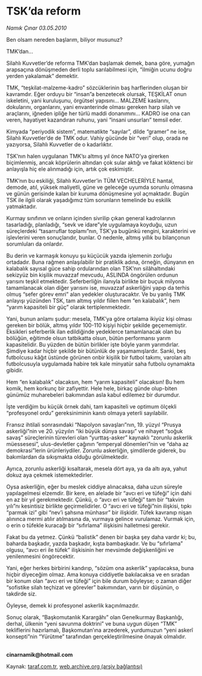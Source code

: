 # TSK’da reform

*Namık Çınar  03.05.2010*

<div class="yazi"><p>Ben olsam nereden başlarım, biliyor musunuz?</p>
<p>TMK’dan...</p>
<p>Silahlı Kuvvetler’de reforma TMK’dan başlamak demek, bana göre, yumağın arapsaçına dönüşmeden derli toplu sarılabilmesi için, “ilmiğin ucunu doğru yerden yakalamak” demektir.</p>
<p>TMK, “teşkilat-malzeme-kadro” sözcüklerinin baş harflerinden oluşan bir kavramdır. Eğer orduyu bir “insan”a benzetecek olursak, TEŞKİLAT onun iskeletini, yani kuruluşunu, örgütsel yapısını... MALZEME kaslarını, dokularını, organlarını, yani envanterinde olması gereken harp silah ve araçlarını, iğneden ipliğe her türlü maddi donanımını... KADRO ise ona can veren, hayatiyet kazandıran ruhunu, yani “insani unsurları” temsil eder.</p>
<p>Kimyada “periyodik sistem”, matematikte “sayılar”, dilde “gramer” ne ise, Silahlı Kuvvetler’de de TMK odur. Vahiy gücünde bir “veri” olup, orada ne yazıyorsa, Silahlı Kuvvetler de o kadarlıktır.</p>
<p>TSK’nın halen uygulanan TMK’sı altmış yıl önce NATO’ya girerken biçimlenmiş, ancak köprülerin altından çok sular aktığı ve fakat köktenci bir anlayışla hiç ele alınmadığı için, artık çok eskimiştir.</p>
<p>TMK’nın bu eskiliği, Silahlı Kuvvetler’in TÜM VECHELERİYLE hantal, demode, atıl, yüksek maliyetli, güne ve geleceğe uyumda sorunlu olmasına ve günün gerisinde kalan bir kuruma dönüşmesine yol açmaktadır. Bugün TSK ile ilgili olarak yaşadığımız tüm sorunların temelinde bu eskilik yatmaktadır.</p>
<p>Kurmay sınıfının ve onların içinden sivrilip çıkan general kadrolarının tasarladığı, planladığı, “sevk ve idare”yle uygulamaya koyduğu, uzun süreçlerdeki “tasarruflar toplamı”nın, TSK’ya bugünkü rengini, karakterini ve işlevlerini veren sonuçlarıdır, bunlar. O nedenle, altmış yıllık bu bilançonun sorumluları da onlardır.</p>
<p>Bu derin ve karmaşık konuyu şu küçücük yazıda işlemenin zorluğu ortadadır. Buna rağmen anlaşılabilir bir pratiklik adına, örneğin, dünyanın en kalabalık sayısal güce sahip ordularından olan TSK’nın silâhaltındaki sekizyüz bin kişilik muvazzaf mevcudu, ASLINDA öngörülen ordunun yarısını teşkil etmektedir. Seferberliğin ilanıyla birlikte bir buçuk milyona tamamlanacak olan diğer yarısını ise, muvazzaf askerliğini yapıp da terhis olmuş “sefer görev emri” alan yedekler oluşturacaktır. Ve bu yanlış TMK anlayışı yüzünden TSK, tam altmış yıldır fiilen hem “en kalabalık”, hem “yarım kapasiteli bir güç” olarak tertiplenmektedir.</p>
<p>Yani, bunun anlamı şudur: mesela, TMK’ya göre ortalama ikiyüz kişi olması gereken bir bölük, altmış yıldır 100-110 kişiyi hiçbir şekilde geçememiştir. Eksikleri seferberlik ilan edildiğinde yedeklerce tamamlanacak olan bu bölüğün, eğitimde olsun tatbikatta olsun, bütün performansı yarım kapasitelidir. Bu yüzden de bütün birlikler işte böyle yarım yarımdırlar. Şimdiye kadar hiçbir şekilde bir bütünlük de yaşamamışlardır. Sanki, beş futbolcusu kâğıt üstünde görünen onbir kişilik bir futbol takımı, varolan altı futbolcusuyla uygulamada habire tek kale minyatür saha futbolu oynamakta gibidir. </p>
<p>Hem “en kalabalık” olacaksın, hem “yarım kapasiteli” olacaksın! Bu hem komik, hem korkunç bir zafiyettir. Hele hele, birkaç günde olup-biten günümüz muharebeleri bakımından asla kabul edilemez bir durumdur. </p>
<p>İşte verdiğim bu küçük örnek dahi, tam kapasiteli ve optimum ölçekli “profesyonel ordu” gereksiniminin kanıtı olmaya yeterli sayılabilir.</p>
<p>Fransız ihtilali sonrasındaki “Napolyon savaşları”nın, 19. yüzyıl “Prusya askerliği”nin ve 20. yüzyılın “iki büyük dünya savaşı” ve nihayet “soğuk savaş” süreçlerinin türevleri olan “yurttaş-asker” kaynaklı “zorunlu askerlik müessesesi”, ulus-devletler çağının “emperyal dönemleri”nin ve “daha az demokrasi”lerin ürünleriydiler. Zorunlu askerliğin, şimdilerde giderek, bu bakımlardan da sıkışmakta olduğu görülmektedir. </p>
<p>Ayrıca, zorunlu askerliği kısaltarak, mesela dört aya, ya da altı aya, yahut dokuz aya çekmek istemektedirler.</p>
<p>Oysa askerliğin, eğer bu meslek ciddiye alınacaksa, daha uzun süreyle yapılagelmesi elzemdir. Bir kere, en alelade bir “avcı eri ve tüfeği” için dahi en az bir yıl gerekmektedir. Çünkü, o “avcı eri ve tüfeği” tam bir “takvim yılı”nı kesintisiz birlikte geçirmelidirler. O “avcı eri ve tüfeği”nin ilişkisi, tıpkı “parmak izi” gibi “nev’i şahsına münhasır” bir ilişkidir. Tüfek kavranıp nişan alınınca mermi atılır atılmasına da, vurmaya gelince vurulamaz. Vurmak için, o erin o tüfekle kuracağı bir “sıfırlama” ilişkisini halletmesi gerekir.</p>
<p>Fakat bu da yetmez. Çünkü “balistik” denen bir başka şey daha vardır ki; bu, baharda başkadır, yazda başkadır, kışta bambaşkadır. Ve bu “sıfırlama” olgusu, “avcı eri ile tüfek” ilişkisinin her mevsimde değişkenliğini ve yenilenmesini öngörecektir.</p>
<p>Yani, eğer herkes birbirini kandırıp, “sözüm ona askerlik” yapılacaksa, buna hiçbir diyeceğim olmaz. Ama konuya ciddiyetle bakılacaksa ve en sıradan bir konum olan “avcı eri ve tüfeği” için bile durum böyleyse; o zaman diğer “sofistike silah teçhizat ve görevler” bakımından, varın bir düşünün, o takdirde siz. </p>
<p>Öyleyse, demek ki profesyonel askerlik kaçınılmazdır.</p>
<p>Sonuç olarak, “Başkomutanlık Karargâhı” olan Genelkurmay Başkanlığı, derhal, ülkenin “yeni savunma doktrini” ve buna uygun düşen “TMK” tekliflerini hazırlamalı, Başkomutan’ına arzederek, yurdumuzun “yeni askerî konsepti”nin “Yürütme” tarafından gerçekleştirilmesine önayak olmalıdır.</p>
<p><b><br/>cinarnamik@hotmail.com</b></p></div>

Kaynak: [taraf.com.tr](http://www.taraf.com.tr:80/namik-cinar/makale-tskda-reform.htm), [web.archive.org (arşiv bağlantısı)](http://web.archive.org/web/20100505001413/http://www.taraf.com.tr:80/namik-cinar/makale-tskda-reform.htm)
